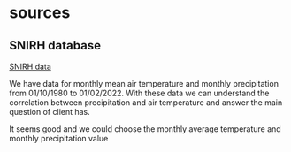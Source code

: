 # sources

## SNIRH database

[SNIRH data](https://snirh.pt/snirh/_dadosbase/site/simplex.php?OBJINFO=DADOS&FILTRA_BACIA=138&FILTRA_COVER=920123704&FILTRA_SITE=920685260)

We have data for monthly mean air temperature and monthly precipitation from 01/10/1980 to 01/02/2022.
With these data we can understand the correlation between precipitation and air temperature and answer the main question of client has.

It seems good and we could choose the monthly average temperature and monthly precipitation value

